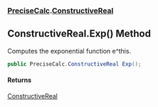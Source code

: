 ### [PreciseCalc](PreciseCalc.md 'PreciseCalc').[ConstructiveReal](PreciseCalc.ConstructiveReal.md 'PreciseCalc.ConstructiveReal')

## ConstructiveReal.Exp() Method

Computes the exponential function e^this.

```csharp
public PreciseCalc.ConstructiveReal Exp();
```

#### Returns
[ConstructiveReal](PreciseCalc.ConstructiveReal.md 'PreciseCalc.ConstructiveReal')